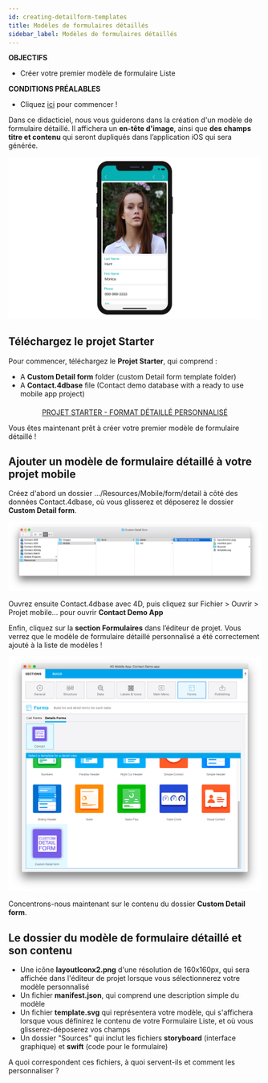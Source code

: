 ```yaml
---
id: creating-detailform-templates
title: Modèles de formulaires détaillés
sidebar_label: Modèles de formulaires détaillés
---
```

<div class = "objectives"> 

**OBJECTIFS**

* Créer votre premier modèle de formulaire Liste</div> <div class = "prerequisites"> 

**CONDITIONS PRÉALABLES**

* Cliquez [ici](prerequisites.html) pour commencer !</div> 

Dans ce didacticiel, nous vous guiderons dans la création d'un modèle de formulaire détaillé. Il affichera un **en-tête d'image**, ainsi que **des champs titre et contenu** qui seront dupliqués dans l’application iOS qui sera générée.

![Custom template final result](assets/custom-detailform/custom-template-final-result.png)

## Téléchargez le projet Starter

Pour commencer, téléchargez le **Projet Starter**, qui comprend :

* A **Custom Detail form** folder (custom Detail form template folder)
* A **Contact.4dbase** file (Contact demo database with a ready to use mobile app project)

<div style="text-align: center; margin-top: 20px">
  <p>
    

<a class="button"
href="../assets/custom-detailform/CustomDetailFormStarterProject.zip">PROJET STARTER - FORMAT DÉTAILLÉ PERSONNALISÉ</a>

  </p>
</div>

Vous êtes maintenant prêt à créer votre premier modèle de formulaire détaillé !

## Ajouter un modèle de formulaire détaillé à votre projet mobile

Créez d'abord un dossier .../Resources/Mobile/form/detail à côté des données Contact.4dbase, où vous glisserez et déposerez le dossier **Custom Detail form**.

![Mobile folder custom template](assets/custom-detailform/mobile-folder-custom-template.png)

Ouvrez ensuite Contact.4dbase avec 4D, puis cliquez sur Fichier > Ouvrir > Projet mobile... pour ouvrir **Contact Demo App**

Enfin, cliquez sur la **section Formulaires** dans l’éditeur de projet. Vous verrez que le modèle de formulaire détaillé personnalisé a été correctement ajouté à la liste de modèles !

![Forms section](assets/custom-detailform/custom-detailform-template.png)

Concentrons-nous maintenant sur le contenu du dossier **Custom Detail form**.

## Le dossier du modèle de formulaire détaillé et son contenu

* Une icône **layoutIconx2.png** d'une résolution de 160x160px, qui sera affichée dans l'éditeur de projet lorsque vous sélectionnerez votre modèle personnalisé
* Un fichier **manifest.json**, qui comprend une description simple du modèle
* Un fichier **template.svg** qui représentera votre modèle, qui s'affichera lorsque vous définirez le contenu de votre Formulaire Liste, et où vous glisserez-déposerez vos champs
* Un dossier "Sources" qui inclut les fichiers **storyboard** (interface graphique) et **swift** (code pour le formulaire)

A quoi correspondent ces fichiers, à quoi servent-ils et comment les personnaliser ?